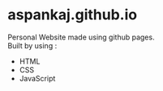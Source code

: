 # aspankaj.github.io

Personal Website made using github pages. <br>
Built by using :
* HTML
* CSS
* JavaScript
